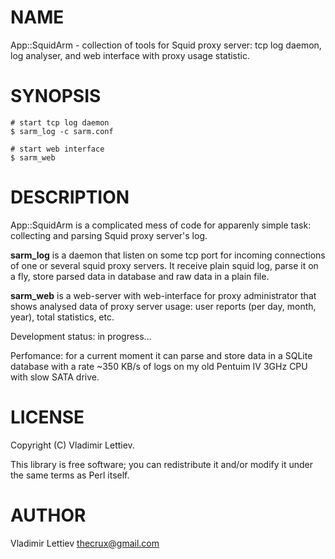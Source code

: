 # NAME

App::SquidArm - collection of tools for Squid proxy server: tcp log daemon, log
analyser, and web interface with proxy usage statistic.

# SYNOPSIS

    # start tcp log daemon
    $ sarm_log -c sarm.conf

    # start web interface
    $ sarm_web

# DESCRIPTION

App::SquidArm is a complicated mess of code for apparenly simple task:
collecting and parsing Squid proxy server's log.

**sarm\_log** is a daemon that listen on some tcp port for incoming connections
of one or several squid proxy servers. It receive plain squid log, parse it on
a fly, store parsed data in database and raw data in a plain file.

**sarm\_web** is a web-server with web-interface for proxy administrator that
shows analysed data of proxy server usage: user reports (per day, month, year),
total statistics, etc.

Development status: in progress...

Perfomance: for a current moment it can parse and store data in a SQLite
database with a rate ~350 KB/s of logs on my old Pentuim IV 3GHz CPU with slow
SATA drive.

# LICENSE

Copyright (C) Vladimir Lettiev.

This library is free software; you can redistribute it and/or modify
it under the same terms as Perl itself.

# AUTHOR

Vladimir Lettiev <thecrux@gmail.com>
